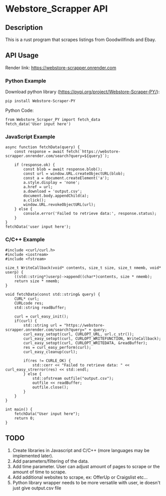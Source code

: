 # Webstore_Scrapper API
## Description
This is a rust program that scrapes listings from Goodwillfinds and Ebay.
## API Usage

Render link: https://webstore-scrapper.onrender.com

### Python Example

Download python library (https://pypi.org/project/Webstore-Scraper-PY/):

```
pip install Webstore-Scraper-PY
```

Python Code:

```
from Webstore_Scraper_PY import fetch_data
fetch_data('User input here')
```

### JavaScript Example
```
async function fetchData(query) {
    const response = await fetch(`https://webstore-scrapper.onrender.com/search?query=${query}`);
    
    if (response.ok) {
        const blob = await response.blob();
        const url = window.URL.createObjectURL(blob);
        const a = document.createElement('a');
        a.style.display = 'none';
        a.href = url;
        a.download = 'output.csv';
        document.body.appendChild(a);
        a.click();
        window.URL.revokeObjectURL(url);
    } else {
        console.error('Failed to retrieve data:', response.status);
    }
}
fetchData('user input here');
```

### C/C++ Example
```
#include <curl/curl.h>
#include <iostream>
#include <fstream>

size_t WriteCallback(void* contents, size_t size, size_t nmemb, void* userp) {
    ((std::string*)userp)->append((char*)contents, size * nmemb);
    return size * nmemb;
}

void fetchData(const std::string& query) {
    CURL* curl;
    CURLcode res;
    std::string readBuffer;

    curl = curl_easy_init();
    if(curl) {
        std::string url = "https://webstore-scrapper.onrender.com/search?query=" + query;
        curl_easy_setopt(curl, CURLOPT_URL, url.c_str());
        curl_easy_setopt(curl, CURLOPT_WRITEFUNCTION, WriteCallback);
        curl_easy_setopt(curl, CURLOPT_WRITEDATA, &readBuffer);
        res = curl_easy_perform(curl);
        curl_easy_cleanup(curl);

        if(res != CURLE_OK) {
            std::cerr << "Failed to retrieve data: " << curl_easy_strerror(res) << std::endl;
        } else {
            std::ofstream outfile("output.csv");
            outfile << readBuffer;
            outfile.close();
        }
    }
}

int main() {
    fetchData("User input here");
    return 0;
}
```

## TODO
1. Create libraries in Javascript and C/C++ (more languages may be implemented later).
2. Add parameters/filtering of the data.
3. Add time parameter. User can adjust amount of pages to scrape or the amount of time to scrape.
4. Add additional websites to scrape, ex: OfferUp or Craigslist etc...
5. Python library wrapper needs to be more versatile with user, ie doesn't just give output.csv file
